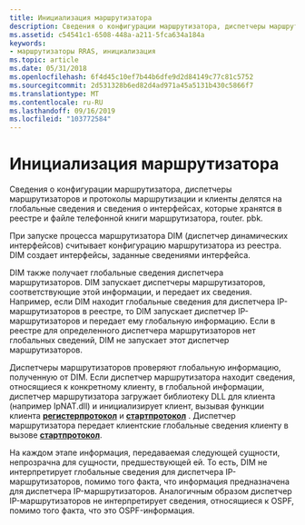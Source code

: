 ```yaml
---
title: Инициализация маршрутизатора
description: Сведения о конфигурации маршрутизатора, диспетчеры маршрутизаторов и протоколы маршрутизации и клиенты делятся на глобальные сведения и сведения о интерфейсах, которые хранятся в реестре и файле телефонной книги маршрутизатора, router. pbk.
ms.assetid: c54541c1-6508-448a-a211-5fca634a184a
keywords:
- маршрутизаторы RRAS, инициализация
ms.topic: article
ms.date: 05/31/2018
ms.openlocfilehash: 6f4d45c10ef7b44b6dfe9d2d84149c77c81c5752
ms.sourcegitcommit: 2d531328b6ed82d4ad971a45a5131b430c5866f7
ms.translationtype: MT
ms.contentlocale: ru-RU
ms.lasthandoff: 09/16/2019
ms.locfileid: "103772584"
---
```

# <a name="router-initialization"></a>Инициализация маршрутизатора

Сведения о конфигурации маршрутизатора, диспетчеры маршрутизаторов и протоколы маршрутизации и клиенты делятся на глобальные сведения и сведения о интерфейсах, которые хранятся в реестре и файле телефонной книги маршрутизатора, router. pbk.

При запуске процесса маршрутизатора DIM (диспетчер динамических интерфейсов) считывает конфигурацию маршрутизатора из реестра. DIM создает интерфейсы, заданные сведениями интерфейса.

DIM также получает глобальные сведения диспетчера маршрутизаторов. DIM запускает диспетчеры маршрутизаторов, соответствующие этой информации, и передает их сведения. Например, если DIM находит глобальные сведения для диспетчера IP-маршрутизаторов в реестре, то DIM запускает диспетчер IP-маршрутизаторов и передает ему глобальную информацию. Если в реестре для определенного диспетчера маршрутизаторов нет глобальных сведений, DIM не запускает этот диспетчер маршрутизаторов.

Диспетчеры маршрутизаторов проверяют глобальную информацию, полученную от DIM. Если диспетчер маршрутизатора находит сведения, относящиеся к конкретному клиенту, в глобальной информации, диспетчер маршрутизатора загружает библиотеку DLL для клиента (например IpNAT.dll) и инициализирует клиент, вызывая функции клиента [**регистерпротокол**](/windows/desktop/api/Routprot/nc-routprot-pregister_protocol) и [**стартпротокол**](/windows/desktop/api/Routprot/nc-routprot-pstart_protocol) . Диспетчер маршрутизатора передает клиентские глобальные сведения клиенту в вызове [**стартпротокол**](/windows/desktop/api/Routprot/nc-routprot-pstart_protocol).

На каждом этапе информация, передаваемая следующей сущности, непрозрачна для сущности, предшествующей ей. То есть, DIM не интерпретирует глобальные сведения для диспетчера IP-маршрутизаторов, помимо того факта, что информация предназначена для диспетчера IP-маршрутизаторов. Аналогичным образом диспетчер IP-маршрутизаторов не интерпретирует сведения, относящиеся к OSPF, помимо того факта, что это OSPF-информация.

 

 




